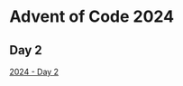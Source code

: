 # Advent of Code 2024

## Day 2

[2024 - Day 2](https://adventofcode.com/2024/day/2 "Advent of Code 2024 Day 2")